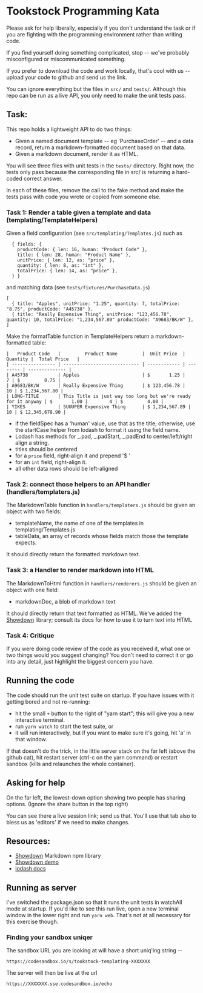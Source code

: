 # Tookstock Programming Kata

Please ask for help liberally, especially if you don't understand the task or if you are fighting with the programming environment rather than writing code.

If you find yourself doing something complicated, stop -- we've probably misconfigured or miscommunicated something.

If you prefer to download the code and work locally, that's cool with us -- upload your code to github and send us the link.

You can ignore everything but the files in `src/` and `tests/`. Although this repo can be run as a live API, you only need to make the unit tests pass.

## Task:

This repo holds a lightweight API to do two things:

- Given a named document template -- eg 'PurchaseOrder' -- and a data record, return a markdown-formatted document based on that data.
- Given a markdown document, render it as HTML.

You will see three files with unit tests in the `tests/` directory. Right now, the tests only pass because the corresponding file in src/ is returning a hard-coded correct answer.

In each of these files, remove the call to the fake method and make the tests pass with code you wrote or copied from someone else.

### Task 1: Render a table given a template and data (templating/TemplateHelpers)

Given a field configuration (see `src/templating/Templates.js`) such as

```
  { fields: {
    productCode: { len: 16, human: "Product Code" },
    title: { len: 28, human: "Product Name" },
    unitPrice: { len: 12, as: "price" },
    quantity: { len: 8, as: "int" },
    totalPrice: { len: 14, as: "price" },
  } }
```

and matching data (see `tests/fixtures/PurchaseData.js`)

```
[
  { title: "Apples", unitPrice: "1.25", quantity: 7, totalPrice: "8.75", productCode: "A45738" },
  { title: "Really Expensive Thing", unitPrice: "123,456.78", quantity: 10, totalPrice: "1,234,567.80" productCode: "A9683/BK/W" },
]
```

Make the formatTable function in TemplateHelpers return a markdown-formatted table:

```
|   Product Code   |         Product Name         |  Unit Price  | Quantity |  Total Price   |
| ---------------- | ---------------------------- | ------------ | -------- | -------------- |
| A45738           | Apples                       | $       1.25 |        7 | $         8.75 |
| A9683/BK/W       | Really Expensive Thing       | $ 123,456.78 |       10 | $ 1,234,567.80 |
| LONG-TITLE       | This Title is just way too long but we're ready for it anyway | $       1.00 |        4 | $         4.00 |
| YIKES            | SUUUPER Expensive Thing      | $ 1,234,567.89 |       10 | $ 12,345,678.90 |
```

- if the fieldSpec has a 'human' value, use that as the title; otherwise, use the startCase helper from lodash to format it using the field name.
- Lodash has methods for _.pad, _.padStart, \_.padEnd to center/left/right align a string.
- titles should be centered
- for a `price` field, right-align it and prepend '\$ '
- for an `int` field, right-align it.
- all other data rows should be left-aligned

### Task 2: connect those helpers to an API handler (handlers/templaters.js)

The MarkdownTable function in `handlers/templaters.js` should be given an object with two fields:

- templateName, the name of one of the templates in templating/Templates.js
- tableData, an array of records whose fields match those the template expects.

It should directly return the formatted markdown text.

### Task 3: a Handler to render markdown into HTML

The MarkdownToHtml function in `handlers/renderers.js` should be given an object with one field:

- markdownDoc, a blob of markdown text

It should directly return that text formatted as HTML. We've added the [Showdown](https://github.com/showdownjs/showdown) library; consult its docs for how to use it to turn text into HTML

### Task 4: Critique

If you were doing code review of the code as you received it, what one or two things would you suggest changing? You don't need to correct it or go into any detail, just highlight the biggest concern you have.

## Running the code

The code should run the unit test suite on startup. If you have issues with it getting bored and not re-running:

- hit the small `+` button to the right of "yarn start"; this will give you a new interactive terminal.
- run `yarn watch` to start the test suite, or
- it will run interactively, but if you want to make sure it's going, hit 'a' in that window.

If that doesn't do the trick, in the little server stack on the far left (above the github cat), hit restart server (ctrl-c on the yarn command) or restart sandbox (kills and relaunches the whole container).

## Asking for help

On the far left, the lowest-down option showing two people has sharing options. (Ignore the share button in the top right)

You can see there a live session link; send us that. You'll use that tab also to bless us as 'editors' if we need to make changes.

## Resources:

- [Showdown](https://github.com/showdownjs/showdown) Markdown npm library
- [Showdown demo](http://demo.showdownjs.com/)
- [lodash docs](https://lodash.com/docs/4.17.15)

## Running as server

I've switched the package.json so that it runs the unit tests in watchAll mode at startup. If you'd like to see this run live, open a new terminal window in the lower right and run `yarn web`. That's not at all necessary for this exercise though.

### Finding your sandbox uniqer

The sandbox URL you are looking at will have a short uniq'ing string --

    https://codesandbox.io/s/tookstock-templating-XXXXXXX

The server will then be live at the url

    https://XXXXXXX.sse.codesandbox.io/echo
